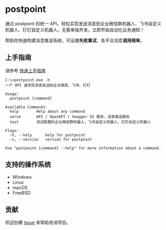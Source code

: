 # postpoint

通过 postpoint 的统一 API，轻松实现发送消息到企业微信群机器人、飞书自定义机器人、钉钉自定义机器人，无需单独开发，立即开始自动化业务通知！

帮助你快速构建消息推送系统，可设置**失败重试**、各平台消息**调用频率**。

## 上手指南

请参考 [快速上手指南](快速上手指南.md)

```shell
C:\>postpoint.exe -h
一个 API 请求将消息发送到企业微信、飞书、钉钉

Usage:
  postpoint [command]

Available Commands:
  help        Help about any command
  serve       API / OpenAPI / Swagger UI 服务，消息推送服务
  test        测试配置的企业微信群机器人，飞书自定义机器人，钉钉自定义机器人

Flags:
  -h, --help      help for postpoint
  -v, --version   version for postpoint

Use "postpoint [command] --help" for more information about a command.
```

## 支持的操作系统

* Windows
* Linux
* macOS
* FreeBSD

## 贡献

欢迎创建 [Issue](https://github.com/lenye/postpoint/issues) 来帮助改进项目。
